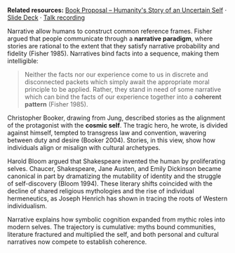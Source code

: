 **Related resources:** [Book Proposal – Humanity's Story of an Uncertain Self](https://docs.google.com/document/d/1RmZEtZqQ0GiA79MyCkQOF3Ks5u6JcGsFiTpbcLCUclQ/edit?usp=sharing) · [Slide Deck](https://docs.google.com/presentation/d/1OZJohNdy-dLSgKNkVd2t32hNNxwAzv7vP1SIiWVTsKE/edit?usp=sharing) · [Talk recording](https://www.youtube.com/watch?v=9v22c92LWHQ&pp=ygUNc2hhZ29yIHJhaG1hbg%3D%3D)

Narrative allow humans to construct common reference frames. Fisher argued that people communicate through a **narrative paradigm**, where stories are rational to the extent that they satisfy narrative probability and fidelity (Fisher 1985). Narratives bind facts into a sequence, making them intelligible:

> Neither the facts nor our experience come to us in discrete and disconnected packets which simply await the appropriate moral principle to be applied. Rather, they stand in need of some narrative which can bind the facts of our experience together into a **coherent pattern** (Fisher 1985).

Christopher Booker, drawing from Jung, described stories as the alignment of the protagonist with the **cosmic self**. The tragic hero, he wrote, is divided against himself, tempted to transgress law and convention, wavering between duty and desire (Booker 2004). Stories, in this view, show how individuals align or misalign with cultural archetypes.

Harold Bloom argued that Shakespeare invented the human by proliferating selves. Chaucer, Shakespeare, Jane Austen, and Emily Dickinson became canonical in part by dramatizing the mutability of identity and the struggle of self-discovery (Bloom 1994). These literary shifts coincided with the decline of shared religious mythologies and the rise of individual hermeneutics, as Joseph Henrich has shown in tracing the roots of Western individualism.

Narrative explains how symbolic cognition expanded from mythic roles into modern selves. The trajectory is cumulative: myths bound communities, literature fractured and multiplied the self, and both personal and cultural narratives now compete to establish coherence.
